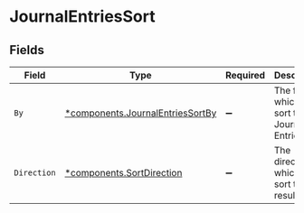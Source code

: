 # JournalEntriesSort


## Fields

| Field                                                                               | Type                                                                                | Required                                                                            | Description                                                                         | Example                                                                             |
| ----------------------------------------------------------------------------------- | ----------------------------------------------------------------------------------- | ----------------------------------------------------------------------------------- | ----------------------------------------------------------------------------------- | ----------------------------------------------------------------------------------- |
| `By`                                                                                | [*components.JournalEntriesSortBy](../../models/components/journalentriessortby.md) | :heavy_minus_sign:                                                                  | The field on which to sort the Journal Entries.                                     | updated_at                                                                          |
| `Direction`                                                                         | [*components.SortDirection](../../models/components/sortdirection.md)               | :heavy_minus_sign:                                                                  | The direction in which to sort the results                                          |                                                                                     |